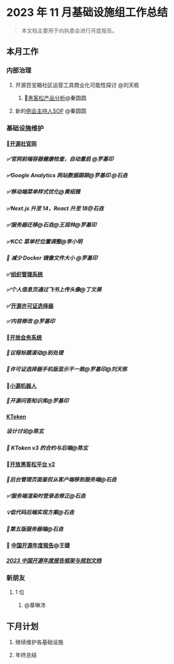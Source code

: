 # 2023 年 11 月基础设施组工作总结

> 本文档主要用于向执委会进行月度报告。
> 
> 

## 本月工作

### 内部治理

1. 开源百宝箱社区运营工具商业化可能性探讨 @刘天栋

    1. 🚧[黑客松产品分析](https://kaiyuanshe.feishu.cn/wiki/QWSHwTJKdiNt8wk6nLlc6qbgnfh)@秦圆圆

2. 新的[例会主持人SOP](https://kaiyuanshe.feishu.cn/wiki/wikcnluJkOubFcuLYkEX3Ur2DXc) @秦圆圆

### 基础设施维护

#### 🚧[开源社官网](https://kaiyuanshe.feishu.cn/wiki/wikcn6FQGVV8q9FZk9F3rTPKaFe)

##### ✅官网前端容器健康检查，自动重启  @罗基印

##### ✅Google Analytics 网站数据跟踪@罗基印 @石垚

##### ✅移动端菜单样式优化@黄绍雅

##### ✅Next\.js 升至 14，React 升至 18@石垚

##### ✅服务器迁移@石垚@王润林@罗基印

##### ✅KCC 菜单栏位置调整@李小明

##### 🚧 减少 Docker 镜像文件大小 @罗基印

#### ✅[组织管理系统](https://kaiyuanshe.feishu.cn/wiki/VpY9wRitDiiObVkNsXycWP3Gnmf)

##### ✅个人信息页通过飞书上传头像@丁文昊

#### ✅[开源许可证选择器](https://kaiyuanshe.feishu.cn/wiki/wikcnRn5pkE3BSvqFUMkJPymaG3)

##### ✅内容修改 @罗基印

#### 🚧[开放会务系统](https://kaiyuanshe.feishu.cn/wiki/wikcnuUsRHqJF0qhShySwECmWlx)

##### 🚧议程标题滚动@别处理

##### 🚧许可证选择器手机版显示不一致@罗基印@刘天栋

#### 🚧[小源机器人](https://kaiyuanshe.feishu.cn/wiki/wikcn6QarP6Sidgdu4eAv7ZTBc0)

##### 🚧开源问答知识库@罗基印

#### [KToken](https://kaiyuanshe.feishu.cn/wiki/wikcnnpaFGG3anuwxIfsp4M9c0c)

##### 设计讨论@陈玄

##### 🚧 KToken v3 的合约与后端@陈玄

#### 🚧[开放黑客松平台 v2](https://kaiyuanshe.feishu.cn/wiki/wikcnhh5IsXli7Ip1qdJ881UUoh)

##### 🚧后台管理页面鉴权从客户端移到服务端@石垚

##### ✅服务端渲染时登录态修正@石垚

##### 💡低代码后端实现方案@石垚

##### 🚧第五版服务器端@石垚

#### 🚧 [中国开源年度报告](https://kaiyuanshe.feishu.cn/wiki/wikcnUDeVll6PNzw900yPV71Sxd)@王婕

##### [2023 中国开源年度报告框架与规划文档](https://kaiyuanshe.feishu.cn/docx/IDIDdykxCoBaeyxsrCzc77G5nxc) 

### 新朋友

1. 1 位

    1. @章琳沛 

## 下月计划

1. 继续维护各基础设施

2. 年终总结



